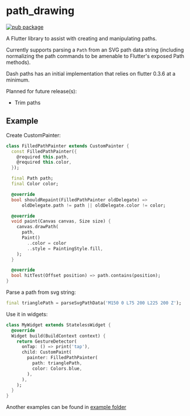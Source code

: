 # path_drawing

[![pub package](https://img.shields.io/pub/v/path_drawing.svg)](https://pub.dev/packages/path_drawing)

A Flutter library to assist with creating and manipulating paths.

Currently supports parsing a `Path` from an SVG path data string
(including normalizing the path commands to be amenable to Flutter's exposed
Path methods).

Dash paths has an initial implementation that relies on flutter 0.3.6 at a minimum.

Planned for future release(s):

- Trim paths

## Example

Create CustomPainter:

```dart
class FilledPathPainter extends CustomPainter {
  const FilledPathPainter({
    @required this.path,
    @required this.color,
  });

  final Path path;
  final Color color;

  @override
  bool shouldRepaint(FilledPathPainter oldDelegate) =>
      oldDelegate.path != path || oldDelegate.color != color;

  @override
  void paint(Canvas canvas, Size size) {
    canvas.drawPath(
      path,
      Paint()
        ..color = color
        ..style = PaintingStyle.fill,
    );
  }

  @override
  bool hitTest(Offset position) => path.contains(position);
}
```

Parse a path from svg string:

```dart
final trianglePath = parseSvgPathData('M150 0 L75 200 L225 200 Z');
```

Use it in widgets:

```dart
class MyWidget extends StatelessWidget {
  @override
  Widget build(BuildContext context) {
    return GestureDetector(
      onTap: () => print('tap'),
      child: CustomPaint(
        painter: FilledPathPainter(
          path: trianglePath,
          color: Colors.blue,
        ),
      ),
    );
  }
}
```

Another examples can be found in [example folder](example/lib/main.dart)
